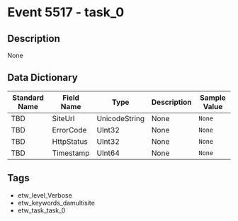 # Event 5517 - task_0

## Description
None

## Data Dictionary
|Standard Name|Field Name|Type|Description|Sample Value|
|---|---|---|---|---|
|TBD|SiteUrl|UnicodeString|None|`None`|
|TBD|ErrorCode|UInt32|None|`None`|
|TBD|HttpStatus|UInt32|None|`None`|
|TBD|Timestamp|UInt64|None|`None`|

## Tags
* etw_level_Verbose
* etw_keywords_damultisite
* etw_task_task_0